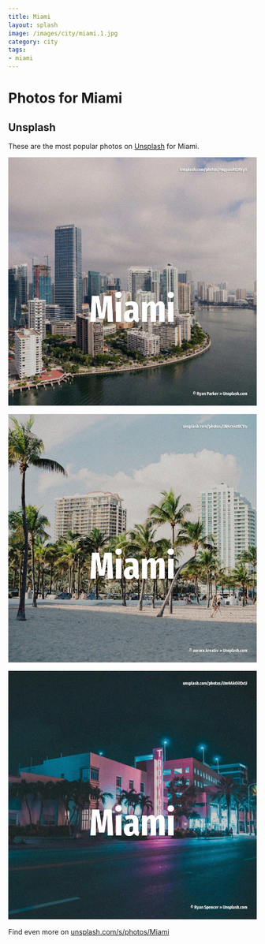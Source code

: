 ```yaml
---
title: Miami
layout: splash
image: /images/city/miami.1.jpg
category: city
tags:
- miami
---
```

# Photos for Miami

## Unsplash

These are the most popular photos on [Unsplash](https://unsplash.com) for Miami.

![Miami](/images/city/miami.1.jpg)

![Miami](/images/city/miami.2.jpg)

![Miami](/images/city/miami.3.jpg)

Find even more on [unsplash.com/s/photos/Miami](https://unsplash.com/s/photos/Miami)